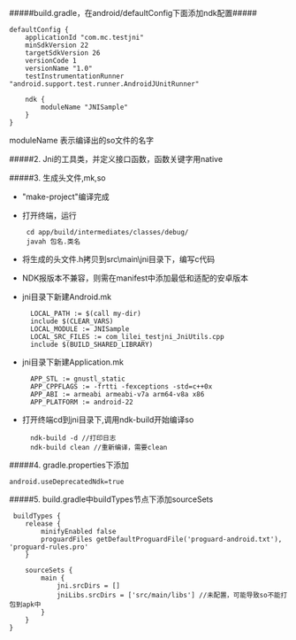#####build.gradle，在android/defaultConfig下面添加ndk配置#####

	defaultConfig {
        applicationId "com.mc.testjni"
        minSdkVersion 22
        targetSdkVersion 26
        versionCode 1
        versionName "1.0"
        testInstrumentationRunner "android.support.test.runner.AndroidJUnitRunner"

        ndk {
            moduleName "JNISample"
        }
    }

moduleName 表示编译出的so文件的名字

#####2. Jni的工具类，并定义接口函数，函数关键字用native

#####3. 生成头文件,mk,so

* "make-project"编译完成

*  打开终端，运行

		cd app/build/intermediates/classes/debug/
		javah 包名.类名

* 将生成的头文件.h拷贝到src\main\jni目录下，编写c代码

* NDK报版本不兼容，则需在manifest中添加最低和适配的安卓版本

* jni目录下新建Android.mk

		LOCAL_PATH := $(call my-dir)
		include $(CLEAR_VARS)
		LOCAL_MODULE := JNISample
		LOCAL_SRC_FILES := com_lilei_testjni_JniUtils.cpp
		include $(BUILD_SHARED_LIBRARY)

* jni目录下新建Application.mk

		APP_STL := gnustl_static
		APP_CPPFLAGS := -frtti -fexceptions -std=c++0x
		APP_ABI := armeabi armeabi-v7a arm64-v8a x86
		APP_PLATFORM := android-22

* 打开终端cd到jni目录下,调用ndk-build开始编译so

		ndk-build -d //打印日志
		ndk-build clean //重新编译，需要clean


#####4. gradle.properties下添加

	android.useDeprecatedNdk=true



#####5. build.gradle中buildTypes节点下添加sourceSets

	 buildTypes {
        release {
            minifyEnabled false
            proguardFiles getDefaultProguardFile('proguard-android.txt'), 'proguard-rules.pro'
        }

        sourceSets {
            main {
                jni.srcDirs = []
                jniLibs.srcDirs = ['src/main/libs'] //未配置，可能导致so不能打包到apk中
            }
        }
    }

